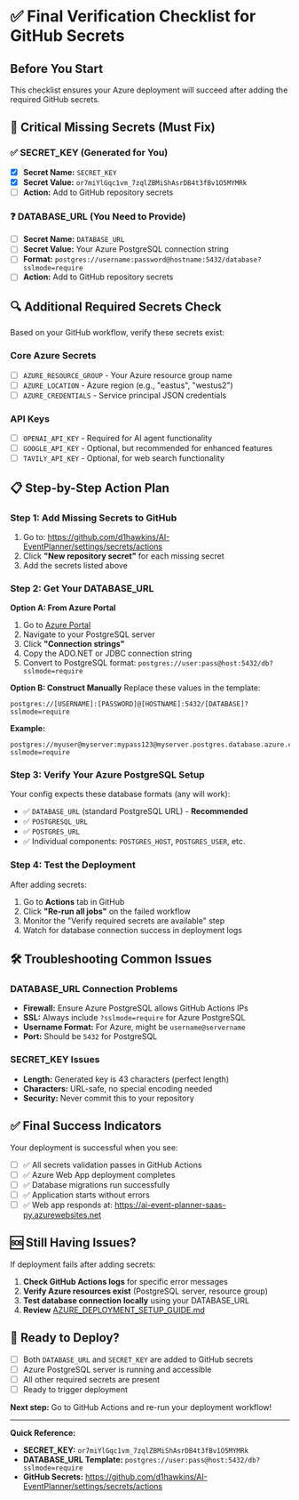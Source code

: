 # ✅ Final Verification Checklist for GitHub Secrets

## Before You Start
This checklist ensures your Azure deployment will succeed after adding the required GitHub secrets.

## 🚨 Critical Missing Secrets (Must Fix)

### ✅ SECRET_KEY (Generated for You)
- [x] **Secret Name:** `SECRET_KEY`
- [x] **Secret Value:** `or7miYlGqc1vm_7zqlZBMiShAsrDB4t3fBv1O5MYMRk`
- [ ] **Action:** Add to GitHub repository secrets

### ❓ DATABASE_URL (You Need to Provide)
- [ ] **Secret Name:** `DATABASE_URL`  
- [ ] **Secret Value:** Your Azure PostgreSQL connection string
- [ ] **Format:** `postgres://username:password@hostname:5432/database?sslmode=require`
- [ ] **Action:** Add to GitHub repository secrets

## 🔍 Additional Required Secrets Check

Based on your GitHub workflow, verify these secrets exist:

### Core Azure Secrets
- [ ] `AZURE_RESOURCE_GROUP` - Your Azure resource group name
- [ ] `AZURE_LOCATION` - Azure region (e.g., "eastus", "westus2")  
- [ ] `AZURE_CREDENTIALS` - Service principal JSON credentials

### API Keys
- [ ] `OPENAI_API_KEY` - Required for AI agent functionality
- [ ] `GOOGLE_API_KEY` - Optional, but recommended for enhanced features
- [ ] `TAVILY_API_KEY` - Optional, for web search functionality

## 📋 Step-by-Step Action Plan

### Step 1: Add Missing Secrets to GitHub
1. Go to: https://github.com/d1hawkins/AI-EventPlanner/settings/secrets/actions
2. Click **"New repository secret"** for each missing secret
3. Add the secrets listed above

### Step 2: Get Your DATABASE_URL

**Option A: From Azure Portal**
1. Go to [Azure Portal](https://portal.azure.com)
2. Navigate to your PostgreSQL server
3. Click **"Connection strings"**
4. Copy the ADO.NET or JDBC connection string
5. Convert to PostgreSQL format: `postgres://user:pass@host:5432/db?sslmode=require`

**Option B: Construct Manually**
Replace these values in the template:
```
postgres://[USERNAME]:[PASSWORD]@[HOSTNAME]:5432/[DATABASE]?sslmode=require
```

**Example:**
```
postgres://myuser@myserver:mypass123@myserver.postgres.database.azure.com:5432/eventplanner?sslmode=require
```

### Step 3: Verify Your Azure PostgreSQL Setup

Your config expects these database formats (any will work):
- ✅ `DATABASE_URL` (standard PostgreSQL URL) - **Recommended**
- ✅ `POSTGRESQL_URL` 
- ✅ `POSTGRES_URL`
- ✅ Individual components: `POSTGRES_HOST`, `POSTGRES_USER`, etc.

### Step 4: Test the Deployment

After adding secrets:
1. Go to **Actions** tab in GitHub
2. Click **"Re-run all jobs"** on the failed workflow
3. Monitor the "Verify required secrets are available" step
4. Watch for database connection success in deployment logs

## 🛠️ Troubleshooting Common Issues

### DATABASE_URL Connection Problems
- **Firewall:** Ensure Azure PostgreSQL allows GitHub Actions IPs
- **SSL:** Always include `?sslmode=require` for Azure PostgreSQL
- **Username Format:** For Azure, might be `username@servername`
- **Port:** Should be `5432` for PostgreSQL

### SECRET_KEY Issues
- **Length:** Generated key is 43 characters (perfect length)
- **Characters:** URL-safe, no special encoding needed
- **Security:** Never commit this to your repository

## ✅ Final Success Indicators

Your deployment is successful when you see:
- [ ] ✅ All secrets validation passes in GitHub Actions
- [ ] ✅ Azure Web App deployment completes
- [ ] ✅ Database migrations run successfully
- [ ] ✅ Application starts without errors
- [ ] ✅ Web app responds at: https://ai-event-planner-saas-py.azurewebsites.net

## 🆘 Still Having Issues?

If deployment fails after adding secrets:

1. **Check GitHub Actions logs** for specific error messages
2. **Verify Azure resources exist** (PostgreSQL server, resource group)
3. **Test database connection locally** using your DATABASE_URL
4. **Review** [AZURE_DEPLOYMENT_SETUP_GUIDE.md](./AZURE_DEPLOYMENT_SETUP_GUIDE.md)

## 🎯 Ready to Deploy?

- [ ] Both `DATABASE_URL` and `SECRET_KEY` are added to GitHub secrets
- [ ] Azure PostgreSQL server is running and accessible
- [ ] All other required secrets are present
- [ ] Ready to trigger deployment

**Next step:** Go to GitHub Actions and re-run your deployment workflow!

---

**Quick Reference:**
- **SECRET_KEY:** `or7miYlGqc1vm_7zqlZBMiShAsrDB4t3fBv1O5MYMRk`
- **DATABASE_URL Template:** `postgres://user:pass@host:5432/db?sslmode=require`
- **GitHub Secrets:** https://github.com/d1hawkins/AI-EventPlanner/settings/secrets/actions
